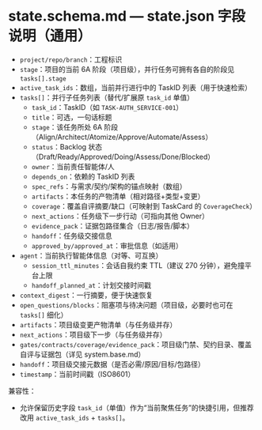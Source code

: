 # state.schema.md — state.json 字段说明（通用）

- `project/repo/branch`：工程标识
- `stage`：项目的当前 6A 阶段（项目级），并行任务可拥有各自的阶段见 `tasks[].stage`
- `active_task_ids`：数组，当前并行进行中的 TaskID 列表（用于快速检索）
- `tasks[]`：并行子任务列表（替代/扩展原 `task_id` 单值）
  - `task_id`：TaskID（如 `TASK-AUTH_SERVICE-001`）
  - `title`：可选，一句话标题
  - `stage`：该任务所处 6A 阶段（Align/Architect/Atomize/Approve/Automate/Assess）
  - `status`：Backlog 状态（Draft/Ready/Approved/Doing/Assess/Done/Blocked）
  - `owner`：当前责任智能体/人
  - `depends_on`：依赖的 TaskID 列表
  - `spec_refs`：与需求/契约/架构的锚点映射（数组）
  - `artifacts`：本任务的产物清单（相对路径+类型+变更）
  - `coverage`：覆盖自评摘要/缺口（可映射到 TaskCard 的 `CoverageCheck`）
  - `next_actions`：任务级下一步行动（可指向其他 Owner）
  - `evidence_pack`：证据包路径集合（日志/报告/脚本）
  - `handoff`：任务级交接信息
  - `approved_by/approved_at`：审批信息（如适用）
- `agent`：当前执行智能体信息（对等、可互换）
  - `session_ttl_minutes`：会话自我约束 TTL（建议 270 分钟），避免撞平台上限
  - `handoff_planned_at`：计划交接时间戳
- `context_digest`：一行摘要，便于快速恢复
- `open_questions/blocks`：阻塞项与待决问题（项目级，必要时也可在 `tasks[]` 细化）
- `artifacts`：项目级变更产物清单（与任务级并存）
- `next_actions`：项目级下一步（与任务级并存）
- `gates/contracts/coverage/evidence_pack`：项目级门禁、契约目录、覆盖自评与证据包（详见 system.base.md）
- `handoff`：项目级交接元数据（是否必需/原因/目标/包路径）
- `timestamp`：当前时间戳（ISO8601）

兼容性：
- 允许保留历史字段 `task_id`（单值）作为“当前聚焦任务”的快捷引用，但推荐改用 `active_task_ids` + `tasks[]`。
